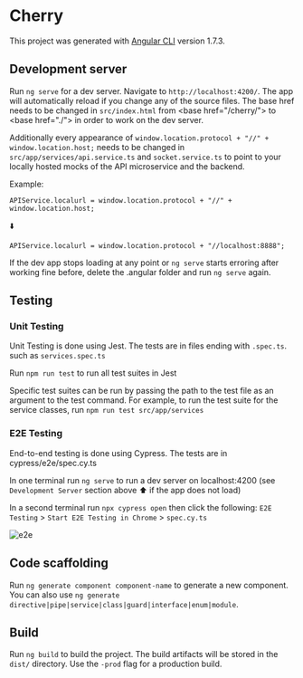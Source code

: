 # Cherry

This project was generated with [Angular CLI](https://github.com/angular/angular-cli) version 1.7.3.

## Development server

Run `ng serve` for a dev server. Navigate to `http://localhost:4200/`. The app will automatically reload if you change any of the source files. The base href needs to be changed in `src/index.html` from \<base href="/cherry/"\> to \<base href="./"\> in order to work on the dev server. 

Additionally every appearance of `window.location.protocol + "//" + window.location.host;` needs to be changed in `src/app/services/api.service.ts` and `socket.service.ts` to point to your locally hosted mocks of the API microservice and the backend.

Example:

`APIService.localurl = window.location.protocol + "//" + window.location.host;` 

⬇️ 

`APIService.localurl = window.location.protocol + "//localhost:8888";`

If the dev app stops loading at any point or `ng serve` starts erroring after working fine before, delete the .angular folder and run `ng serve` again.


## Testing
### Unit Testing
Unit Testing is done using Jest. The tests are in files  ending with `.spec.ts`. 
such as `services.spec.ts`

Run `npm run test` to run all test suites in Jest

Specific test suites can be run by passing the path to the test file as an argument to the test command. For example, to run the test suite for the service classes, run `npm run test src/app/services`


### E2E Testing
End-to-end testing is done using Cypress. The tests are in cypress/e2e/spec.cy.ts

In one terminal run `ng serve` to run a dev server on localhost:4200 (see `Development Server` section above :arrow_up: if the app does not load)

In a second terminal run `npx cypress open` then click the following: `E2E Testing` > `Start E2E Testing in Chrome` > `spec.cy.ts`

![e2e](https://github.com/byuoitav/touchpanel-ui-microservice/assets/13169205/cc613954-5c09-4195-b0bd-1d45034c4072)

## Code scaffolding

Run `ng generate component component-name` to generate a new component. You can also use `ng generate directive|pipe|service|class|guard|interface|enum|module`.

## Build

Run `ng build` to build the project. The build artifacts will be stored in the `dist/` directory. Use the `-prod` flag for a production build.
